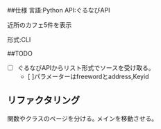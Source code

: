 ##仕様
言語:Python
API:ぐるなびAPI

近所のカフェ5件を表示

形式:CLI

##TODO

- [ ] ぐるなびAPIからリスト形式でソースを受け取る｡
    - [ ]パラメーターはfreewordとaddress,Keyid
    
    
## リファクタリング
  関数やクラスのページを分ける｡
  メインを移動させる｡
